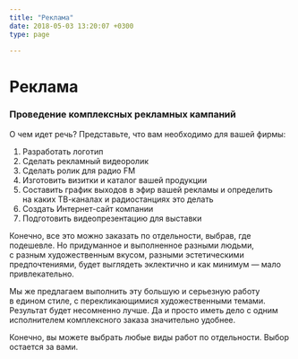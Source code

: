 ```yaml
---
title: "Реклама"
date: 2018-05-03 13:20:07 +0300
type: page

---
```

# Реклама
### Проведение комплексных рекламных кампаний

О&nbsp;чем идет речь? Представьте, что вам необходимо для вашей фирмы:

1. Разработать логотип
2. Сделать рекламный видеоролик
3. Сделать ролик для радио&nbsp;FM
4. Изготовить визитки и&nbsp;каталог вашей продукции
5. Составить график выходов в&nbsp;эфир вашей рекламы и&nbsp;определить на&nbsp;каких <nobr>ТВ-каналах</nobr> и&nbsp;радиостанциях это делать
6. Создать <nobr>Интернет-сайт</nobr> компании
7. Подготовить видеопрезентацию для выставки

Конечно, все это можно заказать по&nbsp;отдельности, выбрав, где подешевле. Но&nbsp;придуманное и&nbsp;выполненное разными людьми, с&nbsp;разным художественным вкусом, разными эстетическими предпочтениями, будет выглядеть эклектично и&nbsp;как минимум&nbsp;&mdash; мало привлекательно.

Мы&nbsp;же предлагаем выполнить эту большую и&nbsp;серьезную работу в&nbsp;едином стиле, с&nbsp;перекликающимися художественными темами. Результат будет несомненно лучше. Да&nbsp;и&nbsp;просто иметь дело с&nbsp;одним исполнителем комплексного заказа значительно удобнее.

Конечно, вы&nbsp;можете выбрать любые виды работ по&nbsp;отдельности. Выбор остается за&nbsp;вами.
